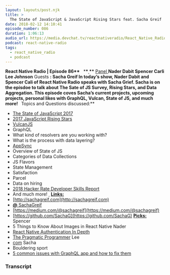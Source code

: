 ```yaml
---
layout: layouts/post.njk
title: >
  The State of JavaScript & JavaScript Rising Stars feat. Sacha Greif
date: 2018-02-12 14:10:41
episode_number: 086
duration: 1:06:13
audio_url: https://media.devchat.tv/reactnativeradio/React_Native_Radio_Episode_86.mp3
podcast: react-native-radio
tags:
  - react_native_radio
  - podcast
---
```


**React Native Radio | Episode 86\*\*** &nbsp; \***\*<u> </u>\*\*** <u>Panel </u> **Nader Dabit Spencer Carli Lee Johnson** Guests **: Sacha Greif In today’s show, Nader Dabit and Spencer Cali of React Native Radio speaks with Sacha Grief. Sacha is on the episdoe to talk about The Sate of JS Survey, Rising Stars, and Data Aggregation. This episode coves Sacha’s current projects, upcoming projects, personal likes with GraphQL, Vulcan, State of JS, and much more! &nbsp;** Topics and Questions discussed:\*\*

- [The State of JavaScript 2017](https://stateofjs.com/)
- [2017 JavaScript Rising Stars](https://risingstars.js.org/2017/en/)
- [VulcanJS](http://vulcanjs.org/)
- GraphQL
- What kind of resolvers are you working with?
- What is the process with data layering?
- [AppSync](https://aws.amazon.com/appsync/)
- Overview of State of JS
- Categories of Data Collections
- JS Flavors
- State Management
- Satisfaction
- Parcel
- Data on hiring
- [2018 Hacker Rate Developer Skills Report](http://research.hackerrank.com/developer-skills/2018/)
- And much more! **<u> </u>**
  **<u>Links: </u>**
- [http://sachagreif.com](http://sachagreif.com)
- [**<u>@</u>** <u>SachaGreif</u>](https://twitter.com/sachagreif)
- [https://medium.com/@sachagreif](https://medium.com/@sachagreif)
- [https://github.com/SachaG](https://github.com/SachaG)
  **<u>Picks:</u>** Spencer
- 5 Things to Know About Images in React Native
  Nader
- [React Native Authentication In Depth](https://medium.com/react-native-training/react-native-authentication-in-depth-8d8c2e4ad81b)
- [The Pragmatic Programmer](https://www.amazon.com/Pragmatic-Programmer-Journeyman-Master/dp/020161622X)
  Lee
- [com](http://HumaneTech.com)
  Sacha
- Bouldering sport
- [5 common issues with GraphQL app and how to fix them](https://medium.freecodecamp.org/five-common-problems-in-graphql-apps-and-how-to-fix-them-ac74d37a293c?gi=53683b40c76e)

### Transcript
